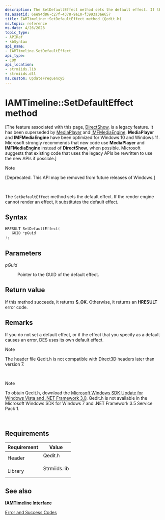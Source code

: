 ```yaml
---
description: The SetDefaultEffect method sets the default effect. If the render engine cannot render an effect, it substitutes the default effect.
ms.assetid: 6ee94d86-c27f-4378-9a10-f3993a3ae657
title: IAMTimeline::SetDefaultEffect method (Qedit.h)
ms.topic: reference
ms.date: 4/26/2023
topic_type: 
- APIRef
- kbSyntax
api_name: 
- IAMTimeline.SetDefaultEffect
api_type: 
- COM
api_location: 
- strmiids.lib
- strmiids.dll
ms.custom: UpdateFrequency5
---
```


# IAMTimeline::SetDefaultEffect method

\[The feature associated with this page, [DirectShow](/windows/win32/directshow/directshow), is a legacy feature. It has been superseded by [MediaPlayer](/uwp/api/Windows.Media.Playback.MediaPlayer) and [IMFMediaEngine](/windows/win32/api/mfmediaengine/nn-mfmediaengine-imfmediaengine). **MediaPlayer** and **IMFMediaEngine** have been optimized for Windows 10 and Windows 11. Microsoft strongly recommends that new code use **MediaPlayer** and **IMFMediaEngine** instead of **DirectShow**, when possible. Microsoft suggests that existing code that uses the legacy APIs be rewritten to use the new APIs if possible.\]

> [!Note]  
> \[Deprecated. This API may be removed from future releases of Windows.\]

 

The `SetDefaultEffect` method sets the default effect. If the render engine cannot render an effect, it substitutes the default effect.

## Syntax


```C++
HRESULT SetDefaultEffect(
   GUID *pGuid
);
```



## Parameters

<dl> <dt>

*pGuid* 
</dt> <dd>

Pointer to the GUID of the default effect.

</dd> </dl>

## Return value

If this method succeeds, it returns **S\_OK**. Otherwise, it returns an **HRESULT** error code.

## Remarks

If you do not set a default effect, or if the effect that you specify as a default causes an error, DES uses its own default effect.

> [!Note]  
> The header file Qedit.h is not compatible with Direct3D headers later than version 7.

 

> [!Note]  
> To obtain Qedit.h, download the [Microsoft Windows SDK Update for Windows Vista and .NET Framework 3.0](https://msdn.microsoft.com/windowsvista/bb980924.aspx). Qedit.h is not available in the Microsoft Windows SDK for Windows 7 and .NET Framework 3.5 Service Pack 1.

 

## Requirements



| Requirement | Value |
|--------------------|-----------------------------------------------------------------------------------------|
| Header<br/>  | <dl> <dt>Qedit.h</dt> </dl>      |
| Library<br/> | <dl> <dt>Strmiids.lib</dt> </dl> |



## See also

<dl> <dt>

[**IAMTimeline Interface**](iamtimeline.md)
</dt> <dt>

[Error and Success Codes](error-and-success-codes.md)
</dt> </dl>

 

 




